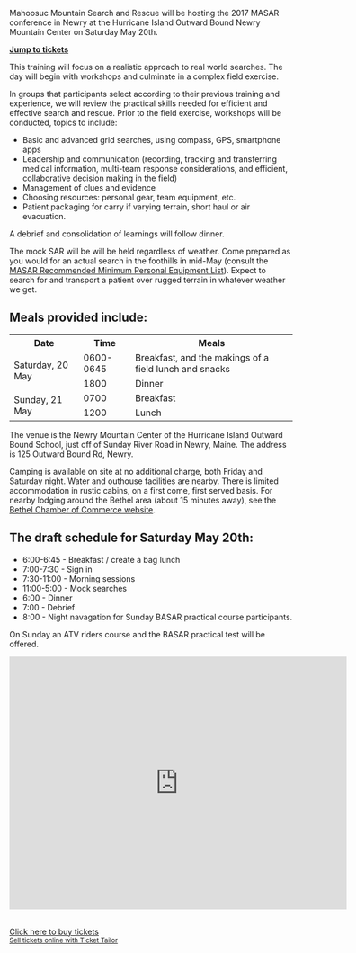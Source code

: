 <!-- 
.. title: 2017 MASAR Conference
.. slug: 2017-masar-conference
.. date: 2017-02-28 21:23:40 UTC-05:00
.. tags: 
.. category: 
.. link: 
.. description: 
.. type: text
-->

Mahoosuc Mountain Search and Rescue will be hosting the 2017 
MASAR conference in Newry at the Hurricane Island Outward Bound 
Newry Mountain Center on Saturday May 20th.

__[Jump to tickets](#tickets)__

This training will focus on a realistic approach to real world searches. The day will begin with workshops and culminate in a complex field exercise.

In groups that participants select according to their previous training and experience, we will review the practical skills needed for efficient and effective search and rescue. Prior to the field exercise, workshops will be conducted, topics to include:

- Basic and advanced grid searches, using compass, GPS, smartphone apps
- Leadership and communication (recording, tracking and transferring medical information, multi-team response considerations, and efficient, collaborative decision making in the field)
- Management of clues and evidence
- Choosing resources: personal gear, team equipment, etc.
- Patient packaging for carry if varying terrain, short haul or air evacuation.

A debrief and consolidation of learnings will follow dinner.

The mock SAR will be will be held regardless of weather. Come prepared as you would for an actual search in the foothills in mid-May (consult the [MASAR Recommended Minimum Personal Equipment List](http://emainehosting.com/masar/MASAR_Documents/Ground%20Searcher%20Certification/STM-AppenD-Recommended-Min-Equip-List%20Rev5.pdf)). Expect to search for and transport a patient over rugged terrain in whatever weather we get.

## Meals provided include:

<table class="table table-responsive">
    <tr>
        <th>Date</th>
        <th>Time</th>
        <th>Meals</th>
    </tr>
    <tr>
        <td rowspan="2">Saturday, 20 May</td>
        <td>0600-0645</td>
        <td>Breakfast, and the makings of a field lunch and snacks</td>
    </tr>
    <tr>
        <td>1800</td>
        <td>Dinner</td>
    </tr>
    <tr>
        <td rowspan="2">Sunday, 21 May</td>
        <td>0700</td>
        <td>Breakfast</td>
    </tr>
    <tr>
        <td>1200</td>
        <td>Lunch</td>
    </tr>
</table>

The venue is the Newry Mountain Center of the Hurricane Island Outward Bound School, just off of Sunday River Road in Newry, Maine. The address is 125 Outward Bound Rd, Newry.

Camping is available on site at no additional charge, both Friday and Saturday night. Water and outhouse facilities are nearby. There is limited accommodation in rustic cabins, on a first come, first served basis. For nearby lodging around the Bethel area (about 15 minutes away), see the [Bethel Chamber of Commerce website](http://www.bethelmaine.com).

## The draft schedule for Saturday May 20th:

- 6:00-6:45 - Breakfast / create a bag lunch
- 7:00-7:30 - Sign in
- 7:30-11:00 - Morning sessions
- 11:00-5:00 - Mock searches
- 6:00 - Dinner
- 7:00 - Debrief
- 8:00 - Night navagation for Sunday BASAR practical course participants.

On Sunday an ATV riders course and the BASAR practical test
will be offered.




<iframe src="https://www.google.com/maps/embed?pb=!1m18!1m12!1m3!1d8566.734569482605!2d-70.87728732485328!3d44.50233168832339!2m3!1f0!2f0!3f0!3m2!1i1024!2i768!4f13.1!3m3!1m2!1s0x4cb3ddfcf5998657%3A0x2c93f657de820e63!2s125+Outward+Bound+Rd%2C+Newry%2C+ME+04261!5e0!3m2!1sen!2sus!4v1488896864929" width="600" height="450" frameborder="0" style="border:0; display: block; margin: 0 auto;" allowfullscreen></iframe>

<br />

<div id="tickets"></div>

<!-- Ticket Tailor Widget. Paste this in to your website where you want the widget to appear. Do no change the code or the widget may not work properly. -->
<div class="tt-widget"><div class="tt-widget-fallback"><p><a href="https://www.tickettailor.com/new-order/78818/fe33/ref/website_widget/" target="_blank">Click here to buy tickets</a><br /><small><a href="http://www.tickettailor.com?rf=wdg" class="tt-widget-powered">Sell tickets online with Ticket Tailor</a></small></p></div><script src="https://dc161a0a89fedd6639c9-03787a0970cd749432e2a6d3b34c55df.ssl.cf3.rackcdn.com/tt-widget.js" data-url="https://www.tickettailor.com/new-order/78818/fe33/ref/website_widget/" data-type="inline" data-inline-minimal="true" data-inline-show-logo="false" data-inline-bg-fill="true"></script></div>
<!-- End of Ticket Tailor Widget -->